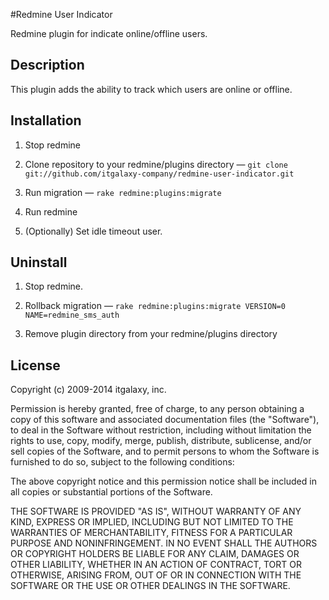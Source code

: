 #Redmine User Indicator

Redmine plugin for indicate online/offline users.

## Description

This plugin adds the ability to track which users are online or offline.

## Installation

1. Stop redmine

2. Clone repository to your redmine/plugins directory  — `git clone git://github.com/itgalaxy-company/redmine-user-indicator.git`

3. Run migration — `rake redmine:plugins:migrate`

4. Run redmine

7. (Optionally) Set idle timeout user.

## Uninstall

1. Stop redmine.

2. Rollback migration — `rake redmine:plugins:migrate VERSION=0 NAME=redmine_sms_auth`

3. Remove plugin directory from your redmine/plugins directory

## License

Copyright (c) 2009-2014 itgalaxy, inc.

Permission is hereby granted, free of charge, to any person
obtaining a copy of this software and associated documentation
files (the "Software"), to deal in the Software without
restriction, including without limitation the rights to use,
copy, modify, merge, publish, distribute, sublicense, and/or sell
copies of the Software, and to permit persons to whom the
Software is furnished to do so, subject to the following
conditions:

The above copyright notice and this permission notice shall be
included in all copies or substantial portions of the Software.

THE SOFTWARE IS PROVIDED "AS IS", WITHOUT WARRANTY OF ANY KIND,
EXPRESS OR IMPLIED, INCLUDING BUT NOT LIMITED TO THE WARRANTIES
OF MERCHANTABILITY, FITNESS FOR A PARTICULAR PURPOSE AND
NONINFRINGEMENT. IN NO EVENT SHALL THE AUTHORS OR COPYRIGHT
HOLDERS BE LIABLE FOR ANY CLAIM, DAMAGES OR OTHER LIABILITY,
WHETHER IN AN ACTION OF CONTRACT, TORT OR OTHERWISE, ARISING
FROM, OUT OF OR IN CONNECTION WITH THE SOFTWARE OR THE USE OR
OTHER DEALINGS IN THE SOFTWARE.
